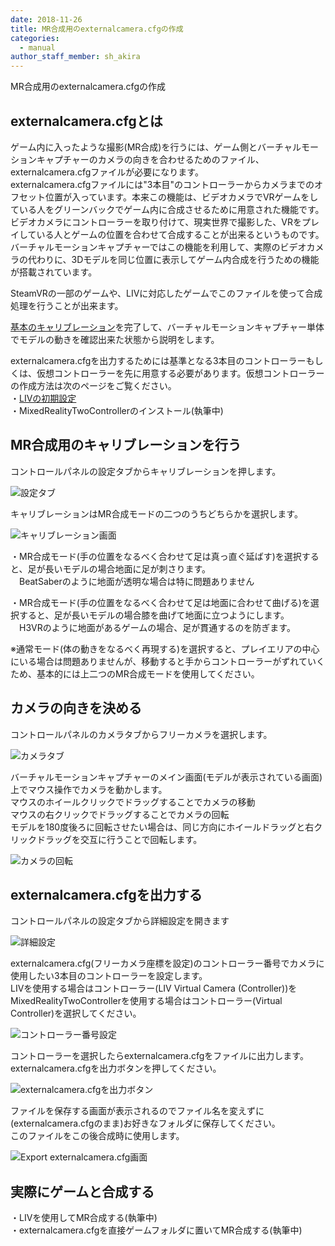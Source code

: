 ```yaml
---
date: 2018-11-26
title: MR合成用のexternalcamera.cfgの作成
categories:
  - manual
author_staff_member: sh_akira
---
```


MR合成用のexternalcamera.cfgの作成  

## externalcamera.cfgとは

ゲーム内に入ったような撮影(MR合成)を行うには、ゲーム側とバーチャルモーションキャプチャーのカメラの向きを合わせるためのファイル、externalcamera.cfgファイルが必要になります。  
externalcamera.cfgファイルには"3本目"のコントローラーからカメラまでのオフセット位置が入っています。本来この機能は、ビデオカメラでVRゲームをしている人をグリーンバックでゲーム内に合成させるために用意された機能です。  
ビデオカメラにコントローラーを取り付けて、現実世界で撮影した、VRをプレイしている人とゲームの位置を合わせて合成することが出来るというものです。  
バーチャルモーションキャプチャーではこの機能を利用して、実際のビデオカメラの代わりに、3Dモデルを同じ位置に表示してゲーム内合成を行うための機能が搭載されています。  
  
SteamVRの一部のゲームや、LIVに対応したゲームでこのファイルを使って合成処理を行うことが出来ます。  
  
[基本のキャリブレーション](https://sh-akira.github.io/VirtualMotionCapture/manual/%E5%9F%BA%E6%9C%AC%E3%81%AE%E6%93%8D%E4%BD%9C%E6%96%B9%E6%B3%95.html)を完了して、バーチャルモーションキャプチャー単体でモデルの動きを確認出来た状態から説明をします。  
  
externalcamera.cfgを出力するためには基準となる3本目のコントローラーもしくは、仮想コントローラーを先に用意する必要があります。仮想コントローラーの作成方法は次のページをご覧ください。  
・[LIVの初期設定](https://sh-akira.github.io/VirtualMotionCapture/manual/LIV%E3%81%AE%E5%88%9D%E6%9C%9F%E8%A8%AD%E5%AE%9A.html)  
・MixedRealityTwoControllerのインストール(執筆中)  
  

## MR合成用のキャリブレーションを行う

コントロールパネルの設定タブからキャリブレーションを押します。  

![設定タブ](https://rawcdn.githack.com/sh-akira/VirtualMotionCapture/aec0517c62537398c7c9ea772994ae56c992fd8a/docs/images/manual/2-1.png)

キャリブレーションはMR合成モードの二つのうちどちらかを選択します。

![キャリブレーション画面](https://rawcdn.githack.com/sh-akira/VirtualMotionCapture/aec0517c62537398c7c9ea772994ae56c992fd8a/docs/images/manual/2-2.png)

・MR合成モード(手の位置をなるべく合わせて足は真っ直ぐ延ばす)を選択すると、足が長いモデルの場合地面に足が刺さります。  
　BeatSaberのように地面が透明な場合は特に問題ありません  
  
・MR合成モード(手の位置をなるべく合わせて足は地面に合わせて曲げる)を選択すると、足が長いモデルの場合膝を曲げて地面に立つようにします。  
　H3VRのように地面があるゲームの場合、足が貫通するのを防ぎます。  
  
※通常モード(体の動きをなるべく再現する)を選択すると、プレイエリアの中心にいる場合は問題ありませんが、移動すると手からコントローラーがずれていくため、基本的には上二つのMR合成モードを使用してください。

## カメラの向きを決める

コントロールパネルのカメラタブからフリーカメラを選択します。

![カメラタブ](https://rawcdn.githack.com/sh-akira/VirtualMotionCapture/aec0517c62537398c7c9ea772994ae56c992fd8a/docs/images/manual/2-3.png)

バーチャルモーションキャプチャーのメイン画面(モデルが表示されている画面)上でマウス操作でカメラを動かします。  
マウスのホイールクリックでドラッグすることでカメラの移動  
マウスの右クリックでドラッグすることでカメラの回転  
モデルを180度後ろに回転させたい場合は、同じ方向にホイールドラッグと右クリックドラッグを交互に行うことで回転します。  

![カメラの回転](https://rawcdn.githack.com/sh-akira/VirtualMotionCapture/aec0517c62537398c7c9ea772994ae56c992fd8a/docs/images/manual/2-4.png)

## externalcamera.cfgを出力する

コントロールパネルの設定タブから詳細設定を開きます

![詳細設定](https://rawcdn.githack.com/sh-akira/VirtualMotionCapture/aec0517c62537398c7c9ea772994ae56c992fd8a/docs/images/manual/2-5.png)

externalcamera.cfg(フリーカメラ座標を設定)のコントローラー番号でカメラに使用したい3本目のコントローラーを設定します。  
LIVを使用する場合はコントローラー(LIV Virtual Camera (Controller))を  
MixedRealityTwoControllerを使用する場合はコントローラー(Virtual Controller)を選択してください。  

![コントローラー番号設定](https://rawcdn.githack.com/sh-akira/VirtualMotionCapture/aec0517c62537398c7c9ea772994ae56c992fd8a/docs/images/manual/2-6.png)

コントローラーを選択したらexternalcamera.cfgをファイルに出力します。  
externalcamera.cfgを出力ボタンを押してください。

![externalcamera.cfgを出力ボタン](https://rawcdn.githack.com/sh-akira/VirtualMotionCapture/aec0517c62537398c7c9ea772994ae56c992fd8a/docs/images/manual/2-7.png)

ファイルを保存する画面が表示されるのでファイル名を変えずに(externalcamera.cfgのまま)お好きなフォルダに保存してください。  
このファイルをこの後合成時に使用します。  

![Export externalcamera.cfg画面](https://rawcdn.githack.com/sh-akira/VirtualMotionCapture/aec0517c62537398c7c9ea772994ae56c992fd8a/docs/images/manual/2-8.png)

## 実際にゲームと合成する

・LIVを使用してMR合成する(執筆中)  
・externalcamera.cfgを直接ゲームフォルダに置いてMR合成する(執筆中)  
